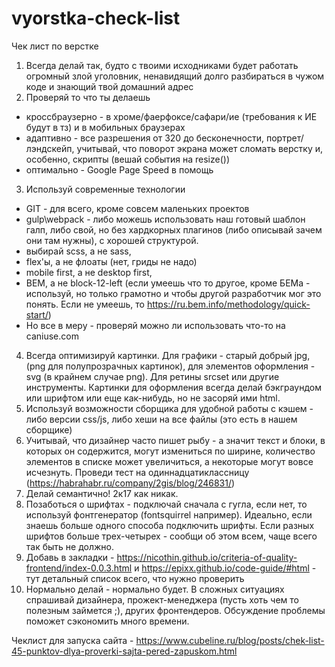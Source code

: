# vyorstka-check-list
Чек лист по  верстке
1. Всегда делай так, будто с твоими исходниками будет работать огромный злой уголовник, ненавидящий долго разбираться в чужом коде и знающий твой домашний адрес
2. Проверяй то что ты делаешь
 - кроссбраузерно - в хроме/фаерфоксе/сафари/ие (требования к ИЕ будут в тз) и в мобильных браузерах
 - адаптивно - все разрешения от 320 до бесконечности, портрет/лэндскейп, учитывай, что поворот экрана может сломать верстку и, особенно, скрипты (вешай события на resize())
 - оптимально - Google Page Speed в помощь
3. Используй современные технологии
 - GIT - для всего, кроме совсем маленьких проектов
 - gulp\webpack - либо можешь использовать наш готовый шаблон галп, либо свой, но без хардкорных плагинов (либо описывай зачем они там нужны), с хорошей структурой.
 - выбирай scss, а не sass, 
 - flex'ы, а не флоаты (нет, гриды не надо)
 - mobile first, а не desktop first,
 - BEM, а не block-12-left (если умеешь что то другое, кроме БЕМа - используй, но только грамотно и чтобы другой разработчик мог это понять. Если не умеешь, то https://ru.bem.info/methodology/quick-start/)
 - Но все в меру - проверяй можно ли использовать что-то на caniuse.com

4. Всегда оптимизируй картинки. Для графики - старый добрый jpg, (png для полупрозрачных картинок), для элементов оформления - svg (в крайнем случае png). Для ретины srcset или другие инструменты. Картинки для оформления всегда делай бэкграундом или шрифтом или еще как-нибудь, но не засоряй ими html.
5. Используй возможности сборщика для удобной работы с кэшем - либо версии css/js, либо хеши на все файлы (это есть в нашем сборщике)
6. Учитывай, что дизайнер часто пишет рыбу - а значит текст и блоки, в которых он содержится, могут измениться по ширине, количество элементов в списке может увеличиться, а некоторые могут вовсе исчезнуть. Проведи тест на одиннадцатиклассницу (https://habrahabr.ru/company/2gis/blog/246831/)
7. Делай семантично! 2к17 как никак. 
8. Позаботься о шрифтах - подключай сначала с гугла, если нет, то используй фонтгенератор (fontsquirrel например). Идеально, если знаешь больше одного способа подключить шрифты. Если разных шрифтов больше трех-четырех - сообщи об этом всем, чаще всего так быть не должно. 
9. Добавь в закладки - https://nicothin.github.io/criteria-of-quality-frontend/index-0.0.3.html и https://epixx.github.io/code-guide/#html - тут детальный список всего, что нужно проверить
10. Нормально делай - нормально будет. В сложных ситуациях спрашивай дизайнера, прожект-менеджера (пусть хоть чем то полезным займется ;), других фронтендеров. Обсуждение проблемы поможет сэкономить много времени.



Чеклист для запуска сайта - https://www.cubeline.ru/blog/posts/chek-list-45-punktov-dlya-proverki-sajta-pered-zapuskom.html
